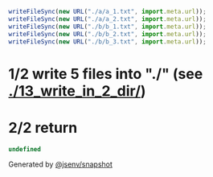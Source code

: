 ```js
writeFileSync(new URL("./a/a_1.txt", import.meta.url));
writeFileSync(new URL("./a/a_2.txt", import.meta.url));
writeFileSync(new URL("./b/b_1.txt", import.meta.url));
writeFileSync(new URL("./b/b_2.txt", import.meta.url));
writeFileSync(new URL("./b/b_3.txt", import.meta.url));
```

# 1/2 write 5 files into "./" (see [./13_write_in_2_dir/](outDirectoryUrlDisplayed))

# 2/2 return

```js
undefined
```

Generated by [@jsenv/snapshot](https://github.com/jsenv/core/tree/main/packages/independent/snapshot)